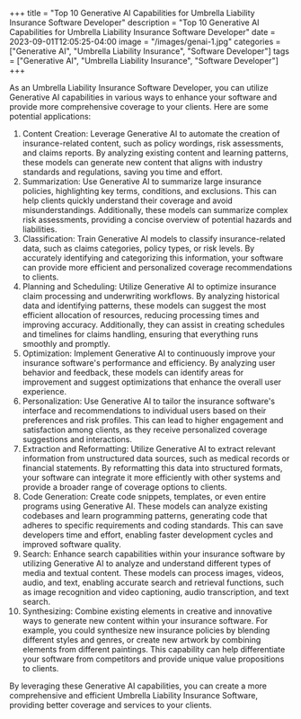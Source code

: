 +++
title = "Top 10 Generative AI Capabilities for Umbrella Liability Insurance Software Developer"
description = "Top 10 Generative AI Capabilities for Umbrella Liability Insurance Software Developer"
date = 2023-09-01T12:05:25-04:00
image = "/images/genai-1.jpg"
categories = ["Generative AI", "Umbrella Liability Insurance", "Software Developer"]
tags = ["Generative AI", "Umbrella Liability Insurance", "Software Developer"]
+++

As an Umbrella Liability Insurance Software Developer, you can utilize Generative AI capabilities in various ways to enhance your software and provide more comprehensive coverage to your clients. Here are some potential applications:

1. Content Creation: Leverage Generative AI to automate the creation of insurance-related content, such as policy wordings, risk assessments, and claims reports. By analyzing existing content and learning patterns, these models can generate new content that aligns with industry standards and regulations, saving you time and effort.
2. Summarization: Use Generative AI to summarize large insurance policies, highlighting key terms, conditions, and exclusions. This can help clients quickly understand their coverage and avoid misunderstandings. Additionally, these models can summarize complex risk assessments, providing a concise overview of potential hazards and liabilities.
3. Classification: Train Generative AI models to classify insurance-related data, such as claims categories, policy types, or risk levels. By accurately identifying and categorizing this information, your software can provide more efficient and personalized coverage recommendations to clients.
4. Planning and Scheduling: Utilize Generative AI to optimize insurance claim processing and underwriting workflows. By analyzing historical data and identifying patterns, these models can suggest the most efficient allocation of resources, reducing processing times and improving accuracy. Additionally, they can assist in creating schedules and timelines for claims handling, ensuring that everything runs smoothly and promptly.
5. Optimization: Implement Generative AI to continuously improve your insurance software's performance and efficiency. By analyzing user behavior and feedback, these models can identify areas for improvement and suggest optimizations that enhance the overall user experience.
6. Personalization: Use Generative AI to tailor the insurance software's interface and recommendations to individual users based on their preferences and risk profiles. This can lead to higher engagement and satisfaction among clients, as they receive personalized coverage suggestions and interactions.
7. Extraction and Reformatting: Utilize Generative AI to extract relevant information from unstructured data sources, such as medical records or financial statements. By reformatting this data into structured formats, your software can integrate it more efficiently with other systems and provide a broader range of coverage options to clients.
8. Code Generation: Create code snippets, templates, or even entire programs using Generative AI. These models can analyze existing codebases and learn programming patterns, generating code that adheres to specific requirements and coding standards. This can save developers time and effort, enabling faster development cycles and improved software quality.
9. Search: Enhance search capabilities within your insurance software by utilizing Generative AI to analyze and understand different types of media and textual content. These models can process images, videos, audio, and text, enabling accurate search and retrieval functions, such as image recognition and video captioning, audio transcription, and text search.
10. Synthesizing: Combine existing elements in creative and innovative ways to generate new content within your insurance software. For example, you could synthesize new insurance policies by blending different styles and genres, or create new artwork by combining elements from different paintings. This capability can help differentiate your software from competitors and provide unique value propositions to clients.

By leveraging these Generative AI capabilities, you can create a more comprehensive and efficient Umbrella Liability Insurance Software, providing better coverage and services to your clients.